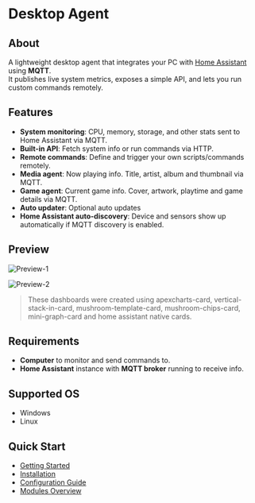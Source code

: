 # Desktop Agent

## About
A lightweight desktop agent that integrates your PC with [Home Assistant](https://www.home-assistant.io/) using **MQTT**.  
It publishes live system metrics, exposes a simple API, and lets you run custom commands remotely.


## Features
- **System monitoring**: CPU, memory, storage, and other stats sent to Home Assistant via MQTT.
- **Built-in API**: Fetch system info or run commands via HTTP.
- **Remote commands**: Define and trigger your own scripts/commands remotely.
- **Media agent**: Now playing info. Title, artist, album and thumbnail via MQTT.
- **Game agent**: Current game info. Cover, artwork, playtime and game details via MQTT.
- **Auto updater**: Optional auto updates
- **Home Assistant auto-discovery**: Device and sensors show up automatically if MQTT discovery is enabled.


## Preview 
![Preview-1](https://i.imgur.com/I1aVpah.png) 

![Preview-2](https://i.imgur.com/TPpXODN.png)

> These dashboards were created using apexcharts-card, vertical-stack-in-card, mushroom-template-card, mushroom-chips-card, mini-graph-card and home assistant native cards. 

## Requirements
- **Computer** to monitor and send commands to.
- **Home Assistant** instance with **MQTT broker** running to receive info.


## Supported OS
- Windows
- Linux


## Quick Start
- [Getting Started](https://github.com/rig0/desktop-agent/wiki/Getting-Started)
- [Installation](https://github.com/rig0/desktop-agent/wiki/Installation)
- [Configuration Guide](https://github.com/rig0/desktop-agent/wiki/Configuration)
- [Modules Overview](https://github.com/rig0/desktop-agent/wiki/Modules)
